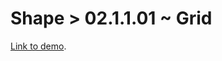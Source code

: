# Shape > 02.1.1.01 ~ Grid

[Link to demo](https://larryzodiac.github.io/Creative-Coding/02_shape/02.1_grid/02.1.1/02.1.1.01).
